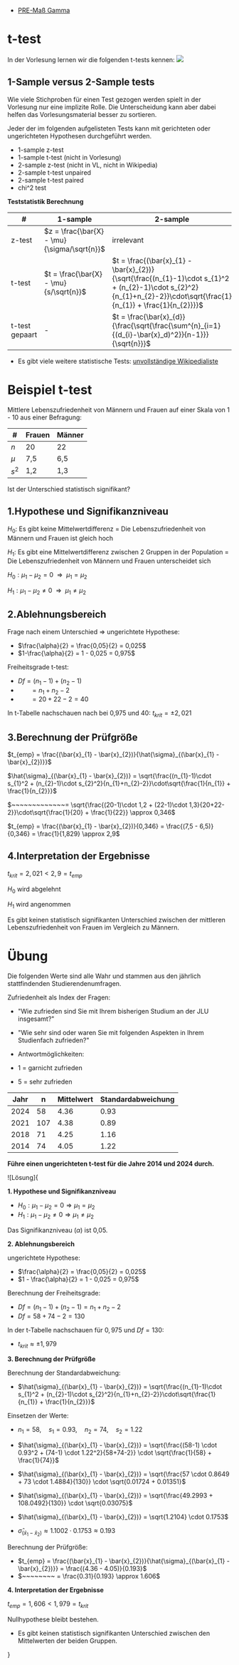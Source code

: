 
- [PRE-Maß Gamma](Bonus_PRE_gamma.md)




# t-test
In der Vorlesung lernen wir die folgenden t-tests kennen:
![](media/5_arten_von_t_tests.png|80)


## 1-Sample versus 2-Sample tests

Wie viele Stichproben für einen Test gezogen werden spielt in der Vorlesung nur eine implizite Rolle. Die Unterscheidung kann aber dabei helfen das Vorlesungsmaterial besser zu sortieren. 


Jeder der im folgenden aufgelisteten Tests kann mit gerichteten oder ungerichteten Hypothesen durchgeführt werden. 

- 1-sample z-test
- 1-sample t-test (nicht in Vorlesung)
- 2-sample z-test (nicht in VL, nicht in Wikipedia)
- 2-sample t-test unpaired
- 2-sample t-test paired
- chi^2 test

**Teststatistik Berechnung**

| #      | 1-sample                                    | 2-sample |
|--------|---------------------------------------------|----------|
| z-test | $z = \frac{\bar{X} - \mu}{\sigma/\sqrt{n}}$ | irrelevant        | 
| t-test | $t = \frac{\bar{X} - \mu}{s/\sqrt{n}}$      | $t = \frac{(\bar{x}_{1} - \bar{x}_{2})}{\sqrt{\frac{(n_{1}-1)\cdot s_{1}^2 + (n_{2}-1)\cdot s_{2}^2}{n_{1}+n_{2}-2}}\cdot\sqrt{\frac{1}{n_{1}} + \frac{1}{n_{2}}}}$ | 
| t-test gepaart | -      | $t = \frac{\bar{x}_{d}}{\frac{\sqrt{\frac{\sum^{n}_{i=1}{(d_{i}-\bar{x}_d)^2}}{n-1}}}{\sqrt{n}}}$        |



- Es gibt viele weitere statistische Tests: [unvollständige Wikipedialiste](https://en.wikipedia.org/wiki/List_of_statistical_tests)


# Beispiel t-test

Mittlere Lebenszufriedenheit von Männern und Frauen auf einer Skala von 1 - 10 aus einer Befragung:

| #     | Frauen | Männer |
| ----- | ------ | ------ |
| $n$   | 20     | 22     |
| $\mu$ | 7,5    | 6,5    |
| $s^2$      |   1,2     |   1,3     |


Ist der Unterschied statistisch signifikant?


## 1.Hypothese und Signifikanzniveau
$H_0$: Es gibt keine Mittelwertdifferenz = Die Lebenszufriedenheit von Männern und Frauen ist gleich hoch 

$H_1$: Es gibt eine Mittelwertdifferenz zwischen 2 Gruppen in der Population = Die Lebenszufriedenheit von Männern und Frauen unterscheidet sich 


$H_0: \mu_1 - \mu_2 = 0 ~~\Rightarrow~~ \mu_1 = \mu_2$

$H_1 : \mu_1 - \mu_2 \neq 0 ~~\Rightarrow~~ \mu_1 \neq \mu_2$


## 2.Ablehnungsbereich
Frage nach einem Unterschied $\Rightarrow$ ungerichtete Hypothese: 
- $\frac{\alpha}{2} = \frac{0,05}{2} = 0,025$
- $1-\frac{\alpha}{2} = 1 - 0,025 = 0,975$

Freiheitsgrade t-test: 
- $Df = (n_1 - 1)+(n_2 - 1)$ 
- $~~~~~~~= n_1 + n_2 -2$
- $~~~~~~~= 20 + 22 - 2 = 40$

In t-Tabelle nachschauen nach bei 0,975 und 40: $t_{krit} = \pm 2,021$


## 3.Berechnung der Prüfgröße
$t_{emp} = \frac{(\bar{x}_{1} - \bar{x}_{2})}{\hat{\sigma}_{(\bar{x}_{1} - \bar{x}_{2})}}$


$\hat{\sigma}_{(\bar{x}_{1} - \bar{x}_{2})} = \sqrt{\frac{(n_{1}-1)\cdot s_{1}^2 + (n_{2}-1)\cdot s_{2}^2}{n_{1}+n_{2}-2}}\cdot\sqrt{\frac{1}{n_{1}} + \frac{1}{n_{2}}}$

$~~~~~~~~~~~~~= \sqrt{\frac{(20-1)\cdot 1,2 + (22-1)\cdot 1,3}{20+22-2}}\cdot\sqrt{\frac{1}{20} + \frac{1}{22}} \approx 0,346$


$t_{emp} = \frac{(\bar{x}_{1} - \bar{x}_{2})}{0,346} = \frac{(7,5 - 6,5)}{0,346} = \frac{1}{1,829} \approx 2,9$


## 4.Interpretation der Ergebnisse

$t_{krit} = 2,021 < 2,9 = t_{emp}$


$H_0$ wird abgelehnt

$H_1$ wird angenommen

Es gibt keinen statistisch signifikanten Unterschied zwischen der mittleren Lebenszufriedenheit von Frauen im Vergleich zu Männern. 


# Übung

Die folgenden Werte sind alle Wahr und stammen aus den jährlich stattfindenden Studierendenumfragen.


Zufriedenheit als Index der Fragen: 
- "Wie zufrieden sind Sie mit Ihrem bisherigen Studium an der JLU insgesamt?"
- "Wie sehr sind oder waren Sie mit folgenden Aspekten in Ihrem Studienfach zufrieden?"

- Antwortmöglichkeiten:
 - 1 = garnicht zufrieden
 - 5 = sehr zufrieden

| Jahr | n  | Mittelwert | Standardabweichung |
|------|----|-------------|-------------------|
| 2024 | 58 | 4.36        | 0.93              |
| 2021 | 107| 4.38        | 0.89              |
| 2018 | 71 | 4.25        | 1.16              |
| 2014 | 74 | 4.05        | 1.22              |


**Führe einen ungerichteten t-test für die Jahre 2014 und 2024 durch.**


![Lösung]{

**1. Hypothese und Signifikanzniveau**
 
- $H_0: \mu_1 - \mu_2 = 0 \Rightarrow \mu_1 = \mu_2$
- $H_1: \mu_1 - \mu_2 \neq 0 \Rightarrow \mu_1 \neq \mu_2$

Das Signifikanzniveau ($\alpha$) ist 0,05.


**2. Ablehnungsbereich**

ungerichtete Hypothese:
- $\frac{\alpha}{2} = \frac{0,05}{2} = 0,025$
- $1 - \frac{\alpha}{2} = 1 - 0,025 = 0,975$


Berechnung der Freiheitsgrade:
- $Df = (n_1 - 1) + (n_2 - 1) = n_1 + n_2 - 2$
- $Df = 58 + 74 - 2 = 130$

In der t-Tabelle nachschauen für $0,975$ und $Df = 130$: 
- $t_{krit} \approx \pm 1,979$


**3. Berechnung der Prüfgröße**

Berechnung der Standardabweichung:
- $\hat{\sigma}_{(\bar{x}_{1} - \bar{x}_{2})} = \sqrt{\frac{(n_{1}-1)\cdot s_{1}^2 + (n_{2}-1)\cdot s_{2}^2}{n_{1}+n_{2}-2}}\cdot\sqrt{\frac{1}{n_{1}} + \frac{1}{n_{2}}}$

Einsetzen der Werte:
- $n_{1} = 58, \quad s_{1} = 0.93, \quad n_{2} = 74, \quad s_{2} = 1.22$

- $\hat{\sigma}_{(\bar{x}_{1} - \bar{x}_{2})} = \sqrt{\frac{(58-1) \cdot 0.93^2 + (74-1) \cdot 1.22^2}{58+74-2}} \cdot \sqrt{\frac{1}{58} + \frac{1}{74}}$
- $\hat{\sigma}_{(\bar{x}_{1} - \bar{x}_{2})} = \sqrt{\frac{57 \cdot 0.8649 + 73 \cdot 1.4884}{130}} \cdot \sqrt{0.01724 + 0.01351}$
- $\hat{\sigma}_{(\bar{x}_{1} - \bar{x}_{2})} = \sqrt{\frac{49.2993 + 108.0492}{130}} \cdot \sqrt{0.03075}$
- $\hat{\sigma}_{(\bar{x}_{1} - \bar{x}_{2})} = \sqrt{1.2104} \cdot 0.1753$
-   $\hat{\sigma}_{(\bar{x}_{1} - \bar{x}_{2})} \approx 1.1002 \cdot 0.1753 \approx 0.193$

Berechnung der Prüfgröße:
- $t_{emp} = \frac{(\bar{x}_{1} - \bar{x}_{2})}{\hat{\sigma}_{(\bar{x}_{1} - \bar{x}_{2})}} = \frac{(4.36 - 4.05)}{0.193}$
- $~~~~~~~~ = \frac{0.31}{0.193} \approx 1.606$


**4. Interpretation der Ergebnisse**

$t_{emp} = 1,606 < 1,979 = t_{krit}$

Nullhypothese bleibt bestehen.
- Es gibt keinen statistisch signifikanten Unterschied zwischen den Mittelwerten der beiden Gruppen.


}